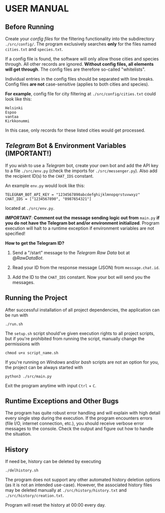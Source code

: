# USER MANUAL

## Before Running

Create your _config files_ for the filtering functionality into the subdirectory `./src/config/`. The program exclusively searches **only** for the files named `cities.txt` and `species.txt`.

If a config file is found, the software will only allow those cities and species through. All other records are ignored. **Without config files, all elements will get through**. The config files are therefore so-called "whitelists".

Individual entries in the config files should be separated with line breaks. Config files **are not** case-sensitive (applies to both cities and species).

**For example**, config file for city filtering at `./src/config/cities.txt` could look like this:

```
Helsinki
Espoo
vantaa
Kirkkonummi
```

In this case, only records for these listed cities would get processed.

## _Telegram_ Bot & Environment Variables (IMPORTANT!)

If you wish to use a _Telegram_ bot, create your own bot and add the API key to a file `./src/env.py` (check the imports for `./src/messenger.py`). Also add the recipient ID(s) to the `CHAT_IDS` constant.

An example `env.py` would look like this:

```
TELEGRAM_BOT_API_KEY = "1234567890abcdefghijklmnopqrstuvwxyz"
CHAT_IDS = ["1234567890", "0987654321"]
```

located at `./src/env.py`.

**_IMPORTANT_**: **Comment out the message sending logic out from** `main.py` **if you do not have the Telegram bot and/or environment initialized**. Program execution will halt to a runtime exception if environment variables are not specified!

**How to get the Telegram ID?**

1. Send a "/start" message to the _Telegram Raw Data_ bot at @_RawDataBot_.

2. Read your ID from the response message (JSON) from `message.chat.id`.

3. Add the ID to the `CHAT_IDS` constant. Now your bot will send you the messages.

## Running the Project

After successful installation of all project dependencies, the application can be run with

```
./run.sh
```

The `setup.sh` script should've given execution rights to all project scripts, but if you're prohibited from running the script, manually change the permissions with

```
chmod u+x script_name.sh
```

If you're running on _Windows_ and/or _bash_ scripts are not an option for you, the project can be always started with

```
python3 ./src/main.py
```

Exit the program anytime with input `Ctrl` + `C`.

## Runtime Exceptions and Other Bugs

The program has quite robust error handling and will explain with high detail every single step during the execution. If the program encounters errors (file I/O, internet connection, etc.), you should receive verbose error messages to the console. Check the output and figure out how to handle the situation.

## History

If need be, history can be deleted by executing

```
./delhistory.sh
```

The program does not support any other automated history deletion options (as it is not an intended use-case). However, the associated history files may be deleted manually at `./src/history/history.txt` and `./src/history/creation.txt`.

Program will reset the history at 00:00 every day.
